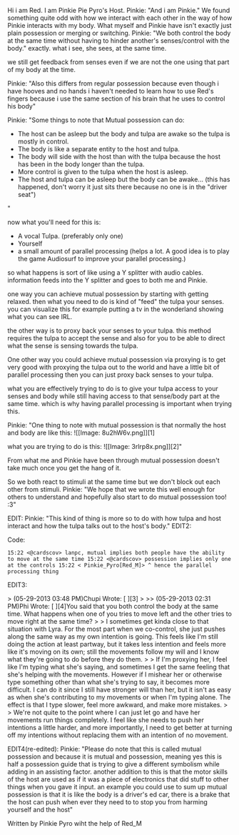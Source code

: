 Hi i am Red. I am Pinkie Pie Pyro's Host.
Pinkie: "And i am Pinkie."
We found something quite odd with how we interact with each other in the way of how Pinkie interacts with my body.
What myself and Pinkie have isn't exactly just plain possession or merging or switching.
Pinkie: "We both control the body at the same time without having to hinder another's senses/control with the body."
exactly. what i see, she sees, at the same time.

we still get feedback from senses even if we are not the one using that part of my body at the time.

Pinkie: "Also this differs from regular possession because even though i have hooves and no hands i haven't needed to learn how to use Red's fingers because i use the same section of his brain that he uses to control his body"

Pinkie: "Some things to note that Mutual possession can do:

  * The host can be asleep but the body and tulpa are awake so the tulpa is mostly in control.
  * The body is like a separate entity to the host and tulpa.
  * The body will side with the host than with the tulpa because the host has been in the body longer than the tulpa.
  * More control is given to the tulpa when the host is asleep.
  * The host and tulpa can be asleep but the body can be awake... (this has happened, don't worry it just sits there because no one is in the "driver seat")

"

now what you'll need for this is:

  * A vocal Tulpa. (preferably only one)
  * Yourself
  * a small amount of parallel processing (helps a lot. A good idea is to play the game Audiosurf to improve your parallel processing.)


so what happens is sort of like using a Y splitter with audio cables.
information feeds into the Y splitter and goes to both me and Pinkie.

one way you can achieve mutual possession by starting with getting relaxed.
then what you need to do is kind of "feed" the tulpa your senses.
you can visualize this for example putting a tv in the wonderland showing what you can see IRL.

the other way is to proxy back your senses to your tulpa.
this method requires the tulpa to accept the sense and also for you to be able to direct what the sense is sensing towards the tulpa.

One other way you could achieve mutual possession via proxying is to get very good with proxying the tulpa out to the world and have a little bit of parallel processing then you can just proxy back senses to your tulpa.

what you are effectively trying to do is to give your tulpa access to your senses and body while still having access to that sense/body part at the same time. which is why having parallel processing is important when trying this.

Pinkie: "One thing to note with mutual possession is that normally the host and body are like this:
![\[Image: 8u2hW6v.png\]][1]

what you are trying to do is this:
![\[Image: 3rlrp8x.png\]][2]"

From what me and Pinkie have been through mutual possession doesn't take much once you get the hang of it.

So we both react to stimuli at the same time but we don't block out each other from stimuli.
Pinkie: "We hope that we wrote this well enough for others to understand and hopefully also start to do mutual possession too! :3"

EDIT: Pinkie: "This kind of thing is more so to do with how tulpa and host interact and how the tulpa talks out to the host's body."
EDIT2:

Code:


`15:22 <@cardscov> lanpc, mutual implies both people have the ability to move at the same time
15:22 <@cardscov> possession implies only one at the controls
15:22 < Pinkie_Pyro[Red_M]> ^ hence the parallel processing thing`

EDIT3:


&gt; (05-29-2013 03:48 PM)Chupi Wrote: [&nbsp;][3]
&gt;
&gt;&gt; (05-29-2013 02:31 PM)Phi Wrote: [&nbsp;][4]You said that you both control the body at the same time. What happens when one of you tries to move left and the other tries to move right at the same time?
&gt;
&gt; I sometimes get kinda close to that situation with Lyra. For the most part when we co-control, she just pushes along the same way as my own intention is going. This feels like I'm still doing the action at least partway, but it takes less intention and feels more like it's moving on its own; still the movements follow my will and I know what they're going to do before they do them.
&gt;
&gt; If I'm proxying her, I feel like I'm typing what she's saying, and sometimes I get the same feeling that she's helping with the movements. However if I mishear her or otherwise type something other than what she's trying to say, it becomes more difficult. I can do it since I still have stronger will than her, but it isn't as easy as when she's contributing to my movements or when I'm typing alone. The effect is that I type slower, feel more awkward, and make more mistakes.
&gt;
&gt; We're not quite to the point where I can just let go and have her movements run things completely. I feel like she needs to push her intentions a little harder, and more importantly, I need to get better at turning off my intentions without replacing them with an intention of no movement.


EDIT4(re-edited):
Pinkie: "Please do note that this is called mutual possession and because it is mutual and possession, meaning yes this is half a possession guide that is trying to give a different symbolism while adding in an assisting factor.
another addition to this is that the motor skills of the host are used as if it was a piece of electronics that did stuff to other things when you gave it input.
an example you could use to sum up mutual possession is that it is like the body is a driver's ed car, there is a brake that the host can push when ever they need to to stop you from harming yourself and the host"


Written by Pinkie Pyro wiht the help of Red_M
